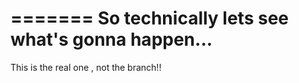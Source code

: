=======
So technically lets see what's gonna happen...
=======
This is the real one , not the branch!!

